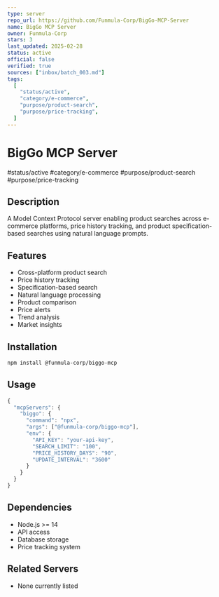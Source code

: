 ```yaml
---
type: server
repo_url: https://github.com/Funmula-Corp/BigGo-MCP-Server
name: BigGo MCP Server
owner: Funmula-Corp
stars: 3
last_updated: 2025-02-28
status: active
official: false
verified: true
sources: ["inbox/batch_003.md"]
tags:
  [
    "status/active",
    "category/e-commerce",
    "purpose/product-search",
    "purpose/price-tracking",
  ]
---
```


# BigGo MCP Server

#status/active #category/e-commerce #purpose/product-search #purpose/price-tracking

## Description

A Model Context Protocol server enabling product searches across e-commerce platforms, price history tracking, and product specification-based searches using natural language prompts.

## Features

- Cross-platform product search
- Price history tracking
- Specification-based search
- Natural language processing
- Product comparison
- Price alerts
- Trend analysis
- Market insights

## Installation

```bash
npm install @funmula-corp/biggo-mcp
```

## Usage

```javascript
{
  "mcpServers": {
    "biggo": {
      "command": "npx",
      "args": ["@funmula-corp/biggo-mcp"],
      "env": {
        "API_KEY": "your-api-key",
        "SEARCH_LIMIT": "100",
        "PRICE_HISTORY_DAYS": "90",
        "UPDATE_INTERVAL": "3600"
      }
    }
  }
}
```

## Dependencies

- Node.js >= 14
- API access
- Database storage
- Price tracking system

## Related Servers

- None currently listed
